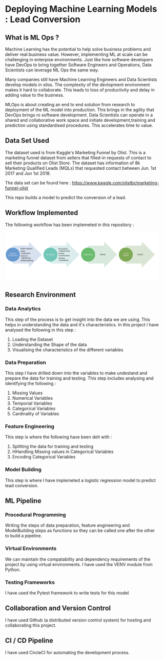 # Deploying Machine Learning Models : Lead Conversion


## What is ML Ops ? 

Machine Learning has the potential to help solve business problems and deliver real business value. However, implementing ML at scale can be challenging in enterpise environments. Just like how software developers have DevOps to bring together Software Engineers and Operations, Data Scientists can leverage ML Ops the same way.

Many companies still have Machine Learning Engineers and Data Scientists develop models in silos. The complexity of the devlopment environment makes it hard to collaborate. This leads to loss of productivity and delay in adding value to the business. 

MLOps is about creating an end to end solution from research to deployment of the ML model into production. This brings in the agility that DevOps brings ro software development. Data Scientists can operate in a shared and collaborative work space and initiate development,training and prediction using standardised procedures. This accelerates time to value. 

## Data Set Used 

The dataset used is from Kaggle's Marketing Funnel by Olist. This is a marketing funnel dataset from sellers that filled-in requests of contact to sell their products on Olist Store. The dataset has information of 8k Marketing Qualified Leads (MQLs) that requested contact between Jun. 1st 2017 and Jun 1st 2018.

The data set can be found here : https://www.kaggle.com/olistbr/marketing-funnel-olist

This repo builds a model to predict the conversion of a lead. 

## Workflow Implemented 

The following workflow has been implemeted in this repository : 

![Alt text](https://github.com/supriyaarun27/lead_prediction/blob/master/Screenshot%202020-06-08%20at%203.50.52%20PM.png "WorkFlow")

## Research Environment

### Data Analytics 
This step of the process is to get insight into the data we are using. This helps in understanding the data and it's characteristics. In this project I have analysed the following in this step : 
1. Loading the Dataset 
2. Understanding the Shape of the data
3. Visualising the characteristics of the different variables 

### Data Preparation 
This step I have drilled down into the variables to make undestand and prepare the data for training and testing. 
This step includes analysing and identifying the following : 
1. Missing Values 
2. Numerical Variables 
3. Temporial Variables 
4. Categorical Variables 
5. Cardinality of Variables 

### Feature Engineering
This step is where the following have been delt with : 
1. Splitting the data for training and testing 
2. HHandling Missing values in Categorical Variables 
3. Encoding Categorical Variables 

### Model Building 
This step is where I have implemeted a logistic regression model to predict lead conversion. 

## ML Pipeline 

### Procedural Programming 

Writing the steps of data preparation, feature engineering and ModelBuilding steps as functions so they can be called one after the other to build a pipeline. 

### Virtual Environments 

We can maintain the compatability and dependency requirements of the project by using virtual environments. I have used the VENV module from Python. 

### Testing Frameworks 

I have used the Pytest framework to write tests for this model

## Collaboration and Version Control

I have used Github (a distributed version control system) for hosting and collaborating this project.

## CI / CD Pipeline 

I have used CircleCI for automating the development process. 

